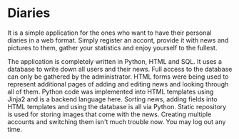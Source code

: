 # Diaries

It is a simple application for the ones who want to have their personal diaries in a web format.
Simply register an accont, provide it with news and pictures to them, gather your statistics and enjoy yourself to the fullest.

The application is completely written in Python, HTML and SQL. It uses a database to write down all users and their news. Full access to the database can only be gathered by the administrator. HTML forms were being used to represent additional pages of adding and editing news and looking through all of them. Python code was implemented into HTML templates using Jinja2 and is a backend language here. Sorting news, adding fields into HTML templates and using the database is all via Python. Static repository is used for storing images that come with the news. Creating multiple accounts and switching them isn't much trouble now. You may log out any time.
